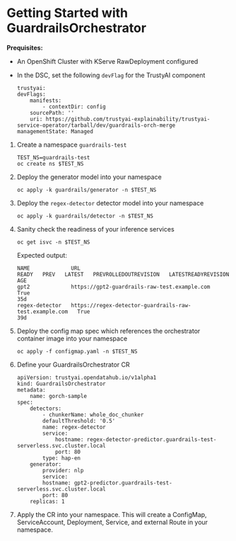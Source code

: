 # Getting Started with GuardrailsOrchestrator

**Prequisites:**
* An OpenShift Cluster with KServe RawDeployment configured

* In the DSC, set the following `devFlag` for the TrustyAI component
    ```
    trustyai:
    devFlags:
        manifests:
            - contextDir: config
        sourcePath: ''
        uri: https://github.com/trustyai-explainability/trustyai-service-operator/tarball/dev/guardrails-orch-merge
    managementState: Managed
    ```

1. Create a namespace `guardrails-test`
    ```
    TEST_NS=guardrails-test
    oc create ns $TEST_NS
    ```
2. Deploy the generator model into your namespace

    ```
    oc apply -k guardrails/generator -n $TEST_NS
    ```


3. Deploy the `regex-detector` detector model into your namespace
    ```
    oc apply -k guardrails/detector -n $TEST_NS
    ```

4. Sanity check the readiness of your inference services
    ```
    oc get isvc -n $TEST_NS
    ```

    Expected output:
    ```
    NAME             URL                                                      READY   PREV   LATEST   PREVROLLEDOUTREVISION   LATESTREADYREVISION   AGE
    gpt2             https://gpt2-guardrails-raw-test.example.com             True                                                                  35d
    regex-detector   https://regex-detector-guardrails-raw-test.example.com   True                                                                  39d
    ```

5. Deploy the config map spec which references the orchestrator container image into your namespace

    ```
    oc apply -f configmap.yaml -n $TEST_NS
    ```

6. Define your GuardrailsOrchestrator CR
    ```
    apiVersion: trustyai.opendatahub.io/v1alpha1
    kind: GuardrailsOrchestrator
    metadata:
        name: gorch-sample
    spec:
        detectors:
            - chunkerName: whole_doc_chunker
            defaultThreshold: '0.5'
            name: regex-detector
            service:
                hostname: regex-detector-predictor.guardrails-test-serverless.svc.cluster.local
                port: 80
            type: hap-en
        generator:
            provider: nlp
            service:
            hostname: gpt2-predictor.guardrails-test-serverless.svc.cluster.local
            port: 80
        replicas: 1
    ```

7. Apply the CR into your namespace. This will create a ConfigMap, ServiceAccount, Deployment, Service, and external Route in your namespace.

